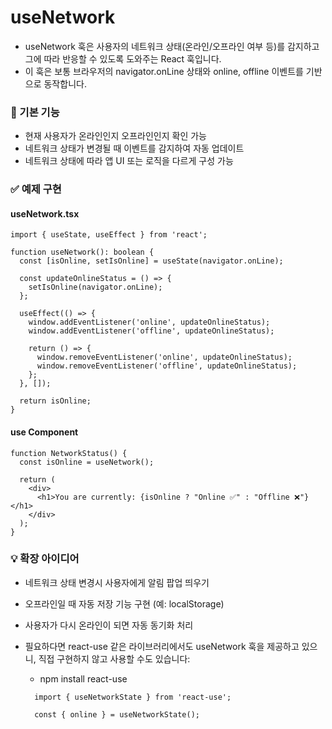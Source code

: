 # useNetwork
- useNetwork 훅은 사용자의 네트워크 상태(온라인/오프라인 여부 등)를 감지하고 그에 따라 반응할 수 있도록 도와주는 React 훅입니다. 
- 이 훅은 보통 브라우저의 navigator.onLine 상태와 online, offline 이벤트를 기반으로 동작합니다.


### 📌 기본 기능
- 현재 사용자가 온라인인지 오프라인인지 확인 가능
- 네트워크 상태가 변경될 때 이벤트를 감지하여 자동 업데이트
- 네트워크 상태에 따라 앱 UI 또는 로직을 다르게 구성 가능


### ✅ 예제 구현
#### useNetwork.tsx
```tsx
import { useState, useEffect } from 'react';

function useNetwork(): boolean {
  const [isOnline, setIsOnline] = useState(navigator.onLine);

  const updateOnlineStatus = () => {
    setIsOnline(navigator.onLine);
  };

  useEffect(() => {
    window.addEventListener('online', updateOnlineStatus);
    window.addEventListener('offline', updateOnlineStatus);

    return () => {
      window.removeEventListener('online', updateOnlineStatus);
      window.removeEventListener('offline', updateOnlineStatus);
    };
  }, []);

  return isOnline;
}
```
#### use Component
```tsx
function NetworkStatus() {
  const isOnline = useNetwork();

  return (
    <div>
      <h1>You are currently: {isOnline ? "Online ✅" : "Offline ❌"}</h1>
    </div>
  );
}
```


### 💡 확장 아이디어
- 네트워크 상태 변경시 사용자에게 알림 팝업 띄우기
- 오프라인일 때 자동 저장 기능 구현 (예: localStorage)
- 사용자가 다시 온라인이 되면 자동 동기화 처리

- 필요하다면 react-use 같은 라이브러리에서도 useNetwork 훅을 제공하고 있으니, 직접 구현하지 않고 사용할 수도 있습니다:
  - npm install react-use
  ```tsx
    import { useNetworkState } from 'react-use';

    const { online } = useNetworkState();
  ```
